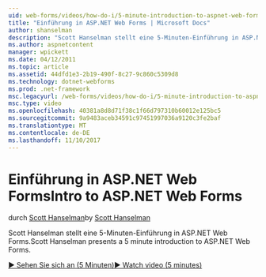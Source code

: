 ```yaml
---
uid: web-forms/videos/how-do-i/5-minute-introduction-to-aspnet-web-forms
title: "Einführung in ASP.NET Web Forms | Microsoft Docs"
author: shanselman
description: "Scott Hanselman stellt eine 5-Minuten-Einführung in ASP.NET Web Forms."
ms.author: aspnetcontent
manager: wpickett
ms.date: 04/12/2011
ms.topic: article
ms.assetid: 44dfd1e3-2b19-490f-8c27-9c860c5309d8
ms.technology: dotnet-webforms
ms.prod: .net-framework
msc.legacyurl: /web-forms/videos/how-do-i/5-minute-introduction-to-aspnet-web-forms
msc.type: video
ms.openlocfilehash: 40381a8d8d71f38c1f66d797310b60012e125bc5
ms.sourcegitcommit: 9a9483aceb34591c97451997036a9120c3fe2baf
ms.translationtype: MT
ms.contentlocale: de-DE
ms.lasthandoff: 11/10/2017
---
```

<a name="intro-to-aspnet-web-forms"></a><span data-ttu-id="09b4b-103">Einführung in ASP.NET Web Forms</span><span class="sxs-lookup"><span data-stu-id="09b4b-103">Intro to ASP.NET Web Forms</span></span>
====================
<span data-ttu-id="09b4b-104">durch [Scott Hanselman](https://github.com/shanselman)</span><span class="sxs-lookup"><span data-stu-id="09b4b-104">by [Scott Hanselman](https://github.com/shanselman)</span></span>

<span data-ttu-id="09b4b-105">Scott Hanselman stellt eine 5-Minuten-Einführung in ASP.NET Web Forms.</span><span class="sxs-lookup"><span data-stu-id="09b4b-105">Scott Hanselman presents a 5 minute introduction to ASP.NET Web Forms.</span></span>

[<span data-ttu-id="09b4b-106">&#9654; Sehen Sie sich an (5 Minuten)</span><span class="sxs-lookup"><span data-stu-id="09b4b-106">&#9654; Watch video (5 minutes)</span></span>](https://channel9.msdn.com/Blogs/ASP-NET-Site-Videos/5-minute-introduction-to-aspnet-web-forms)
